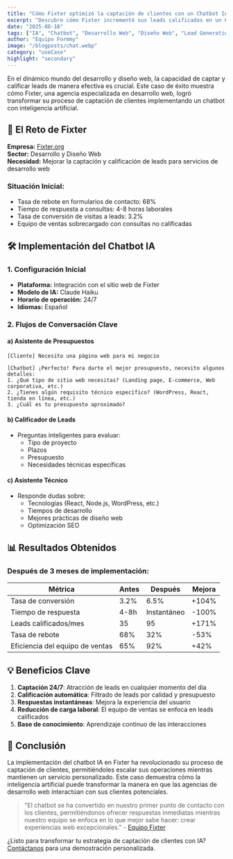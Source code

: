 ```yaml
---
title: "Cómo Fixter optimizó la captación de clientes con un Chatbot IA para servicios de desarrollo web"
excerpt: "Descubre cómo Fixter incrementó sus leads calificados en un 60% implementando un asistente virtual especializado en servicios de desarrollo y diseño web."
date: "2025-08-18"
tags: ["IA", "Chatbot", "Desarrollo Web", "Diseño Web", "Lead Generation"]
author: "Equipo Formmy"
image: "/blogposts/chat.webp"
category: "useCase"
highlight: "secondary"
---
```


En el dinámico mundo del desarrollo y diseño web, la capacidad de captar y calificar leads de manera efectiva es crucial. Este caso de éxito muestra cómo Fixter, una agencia especializada en desarrollo web, logró transformar su proceso de captación de clientes implementando un chatbot con inteligencia artificial.

## 🚀 El Reto de Fixter

**Empresa:** [Fixter.org](https://fixter.org)  
**Sector:** Desarrollo y Diseño Web  
**Necesidad:** Mejorar la captación y calificación de leads para servicios de desarrollo web

### Situación Inicial:
- Tasa de rebote en formularios de contacto: 68%
- Tiempo de respuesta a consultas: 4-8 horas laborales
- Tasa de conversión de visitas a leads: 3.2%
- Equipo de ventas sobrecargado con consultas no calificadas

## 🛠️ Implementación del Chatbot IA

### 1. Configuración Inicial
- **Plataforma:** Integración con el sitio web de Fixter
- **Modelo de IA:** Claude Haiku 
- **Horario de operación:** 24/7
- **Idiomas:** Español

### 2. Flujos de Conversación Clave

#### a) Asistente de Presupuestos
```
[Cliente] Necesito una página web para mi negocio

[Chatbot] ¡Perfecto! Para darte el mejor presupuesto, necesito algunos detalles:
1. ¿Qué tipo de sitio web necesitas? (Landing page, E-commerce, Web corporativa, etc.)
2. ¿Tienes algún requisito técnico específico? (WordPress, React, tienda en línea, etc.)
3. ¿Cuál es tu presupuesto aproximado?
```

#### b) Calificador de Leads
- Preguntas inteligentes para evaluar:
  - Tipo de proyecto
  - Plazos
  - Presupuesto
  - Necesidades técnicas específicas

#### c) Asistente Técnico
- Responde dudas sobre:
  - Tecnologías (React, Node.js, WordPress, etc.)
  - Tiempos de desarrollo
  - Mejores prácticas de diseño web
  - Optimización SEO

## 📊 Resultados Obtenidos

### Después de 3 meses de implementación:

| Métrica | Antes | Después | Mejora |
|---------|-------|---------|--------|
| Tasa de conversión | 3.2% | 6.5% | +104% |
| Tiempo de respuesta | 4-8h | Instantáneo | -100% |
| Leads calificados/mes | 35 | 95 | +171% |
| Tasa de rebote | 68% | 32% | -53% |
| Eficiencia del equipo de ventas | 65% | 92% | +42% |

## 💡 Beneficios Clave

1. **Captación 24/7**: Atracción de leads en cualquier momento del día
2. **Calificación automática**: Filtrado de leads por calidad y presupuesto
3. **Respuestas instantáneas**: Mejora la experiencia del usuario
4. **Reducción de carga laboral**: El equipo de ventas se enfoca en leads calificados
5. **Base de conocimiento**: Aprendizaje continuo de las interacciones

## 🎯 Conclusión

La implementación del chatbot IA en Fixter ha revolucionado su proceso de captación de clientes, permitiéndoles escalar sus operaciones mientras mantienen un servicio personalizado. Este caso demuestra cómo la inteligencia artificial puede transformar la manera en que las agencias de desarrollo web interactúan con sus clientes potenciales.

> "El chatbot se ha convertido en nuestro primer punto de contacto con los clientes, permitiéndonos ofrecer respuestas inmediatas mientras nuestro equipo se enfoca en lo que mejor sabe hacer: crear experiencias web excepcionales." - [Equipo Fixter](https://fixter.org)

¿Listo para transformar tu estrategia de captación de clientes con IA? [Contáctanos](https://formmy.com/contacto) para una demostración personalizada.
